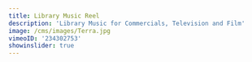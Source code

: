 ```yaml
---
title: Library Music Reel
description: 'Library Music for Commercials, Television and Film'
image: /cms/images/Terra.jpg
vimeoID: '234302753'
showinslider: true
---
```














































